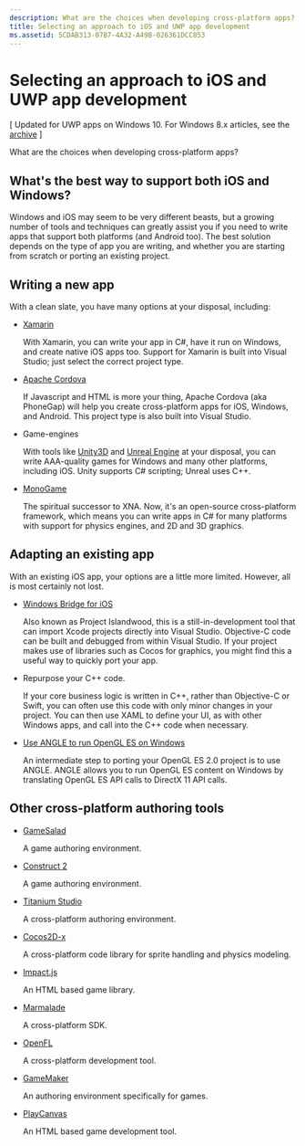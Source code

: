 ```yaml
---
description: What are the choices when developing cross-platform apps?.
title: Selecting an approach to iOS and UWP app development
ms.assetid: 5CDAB313-07B7-4A32-A49B-026361DCC853
---
```


# Selecting an approach to iOS and UWP app development

\[ Updated for UWP apps on Windows 10. For Windows 8.x articles, see the [archive](http://go.microsoft.com/fwlink/p/?linkid=619132) \]

What are the choices when developing cross-platform apps?

## What's the best way to support both iOS and Windows?

Windows and iOS may seem to be very different beasts, but a growing number of tools and techniques can greatly assist you if you need to write apps that support both platforms (and Android too). The best solution depends on the type of app you are writing, and whether you are starting from scratch or porting an existing project.

## Writing a new app

With a clean slate, you have many options at your disposal, including:

-   [Xamarin](http://go.microsoft.com/fwlink/p/?LinkID=320484)

    With Xamarin, you can write your app in C#, have it run on Windows, and create native iOS apps too. Support for Xamarin is built into Visual Studio; just select the correct project type.

-   [Apache Cordova](http://go.microsoft.com/fwlink/p/?LinkID=400439)

    If Javascript and HTML is more your thing, Apache Cordova (aka PhoneGap) will help you create cross-platform apps for iOS, Windows, and Android. This project type is also built into Visual Studio.

-   Game-engines

    With tools like [Unity3D](http://go.microsoft.com/fwlink/p/?LinkID=320479) and [Unreal Engine](http://go.microsoft.com/fwlink/p/?LinkID=394062) at your disposal, you can write AAA-quality games for Windows and many other platforms, including iOS. Unity supports C# scripting; Unreal uses C++.

-   [MonoGame](http://go.microsoft.com/fwlink/p/?LinkID=320483)

    The spiritual successor to XNA. Now, it's an open-source cross-platform framework, which means you can write apps in C# for many platforms with support for physics engines, and 2D and 3D graphics.

## Adapting an existing app

With an existing iOS app, your options are a little more limited. However, all is most certainly not lost.

-   [Windows Bridge for iOS](https://go.microsoft.com/fwlink/p/?LinkId=619014)

    Also known as Project Islandwood, this is a still-in-development tool that can import Xcode projects directly into Visual Studio. Objective-C code can be built and debugged from within Visual Studio. If your project makes use of libraries such as Cocos for graphics, you might find this a useful way to quickly port your app.

-   Repurpose your C++ code.

    If your core business logic is written in C++, rather than Objective-C or Swift, you can often use this code with only minor changes in your project. You can then use XAML to define your UI, as with other Windows apps, and call into the C++ code when necessary.

-   [Use ANGLE to run OpenGL ES on Windows](http://go.microsoft.com/fwlink/p/?linkid=618387)

    An intermediate step to porting your OpenGL ES 2.0 project is to use ANGLE. ANGLE allows you to run OpenGL ES content on Windows by translating OpenGL ES API calls to DirectX 11 API calls.

## Other cross-platform authoring tools

-   [GameSalad](http://go.microsoft.com/fwlink/p/?LinkID=320480)

    A game authoring environment.

-   [Construct 2]( http://go.microsoft.com/fwlink/p/?LinkID=320481)

    A game authoring environment.

-   [Titanium Studio](http://go.microsoft.com/fwlink/p/?LinkID=320482)

    A cross-platform authoring environment.

-   [Cocos2D-x](http://go.microsoft.com/fwlink/p/?LinkID=320485)

    A cross-platform code library for sprite handling and physics modeling.

-   [Impact.js](http://go.microsoft.com/fwlink/p/?LinkID=320486)

    An HTML based game library.

-   [Marmalade](http://go.microsoft.com/fwlink/p/?LinkID=320487)

    A cross-platform SDK.

-   [OpenFL](http://go.microsoft.com/fwlink/p/?LinkID=320488)

    A cross-platform development tool.

-   [GameMaker](http://go.microsoft.com/fwlink/p/?LinkID=320490)

    An authoring environment specifically for games.

-   [PlayCanvas](http://go.microsoft.com/fwlink/p/?LinkID=394061)

    An HTML based game development tool.

